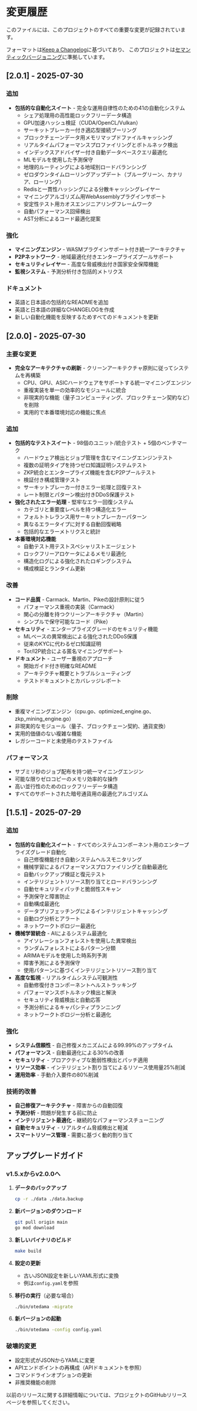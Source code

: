 # 変更履歴

このファイルには、このプロジェクトのすべての重要な変更が記録されています。

フォーマットは[Keep a Changelog](https://keepachangelog.com/ja/1.0.0/)に基づいており、
このプロジェクトは[セマンティックバージョニング](https://semver.org/lang/ja/)に準拠しています。

## [2.0.1] - 2025-07-30

### 追加
- **包括的な自動化スイート** - 完全な運用自律性のための41の自動化システム
  - シェア処理用の高性能ロックフリーデータ構造
  - GPU加速ハッシュ検証（CUDA/OpenCL/Vulkan）
  - サーキットブレーカー付き適応型接続プーリング
  - ブロックチェーンデータ用メモリマップドファイルキャッシング
  - リアルタイムパフォーマンスプロファイリングとボトルネック検出
  - インデックスアドバイザー付き自動データベースクエリ最適化
  - MLモデルを使用した予測保守
  - 地理的ルーティングによる地域別ロードバランシング
  - ゼロダウンタイムローリングアップデート（ブルーグリーン、カナリア、ローリング）
  - Redisと一貫性ハッシングによる分散キャッシングレイヤー
  - マイニングアルゴリズム用WebAssemblyプラグインサポート
  - 安定性テスト用カオスエンジニアリングフレームワーク
  - 自動パフォーマンス回帰検出
  - AST分析によるコード最適化提案

### 強化
- **マイニングエンジン** - WASMプラグインサポート付き統一アーキテクチャ
- **P2Pネットワーク** - 地域最適化付きエンタープライズプールサポート
- **セキュリティレイヤー** - 高度な脅威検出付き国家安全保障機能
- **監視システム** - 予測分析付き包括的メトリクス

### ドキュメント
- 英語と日本語の包括的なREADMEを追加
- 英語と日本語の詳細なCHANGELOGを作成
- 新しい自動化機能を反映するためすべてのドキュメントを更新

## [2.0.0] - 2025-07-30

### 主要な変更
- **完全なアーキテクチャの刷新** - クリーンアーキテクチャ原則に従ってシステムを再構築
  - CPU、GPU、ASICハードウェアをサポートする統一マイニングエンジン
  - 重複実装を単一の効率的なモジュールに統合
  - 非現実的な機能（量子コンピューティング、ブロックチェーン契約など）を削除
  - 実用的で本番環境対応の機能に焦点

### 追加
- **包括的なテストスイート** - 98個のユニット/統合テスト + 5個のベンチマーク
  - ハードウェア検出とジョブ管理を含むマイニングエンジンテスト
  - 複数の証明タイプを持つゼロ知識証明システムテスト
  - ZKP統合とエンタープライズ機能を含むP2Pプールテスト
  - 検証付き構成管理テスト
  - サーキットブレーカー付きエラー処理と回復テスト
  - レート制限とパターン検出付きDDoS保護テスト
- **強化されたエラー処理** - 堅牢なエラー回復システム
  - カテゴリと重要度レベルを持つ構造化エラー
  - フォルトトレランス用サーキットブレーカーパターン
  - 異なるエラータイプに対する自動回復戦略
  - 包括的なエラーメトリクスと統計
- **本番環境対応機能**
  - 自動テスト用テストスペシャリストエージェント
  - ロックフリーアロケータによるメモリ最適化
  - 構造化ログによる強化されたロギングシステム
  - 構成検証とランタイム更新

### 改善
- **コード品質** - Carmack、Martin、Pikeの設計原則に従う
  - パフォーマンス重視の実装（Carmack）
  - 関心の分離を持つクリーンアーキテクチャ（Martin）
  - シンプルで保守可能なコード（Pike）
- **セキュリティ** - エンタープライズグレードのセキュリティ機能
  - MLベースの異常検出による強化されたDDoS保護
  - 従来のKYCに代わるゼロ知識証明
  - Tor/I2P統合による匿名マイニングサポート
- **ドキュメント** - ユーザー重視のアプローチ
  - 開始ガイド付き明確なREADME
  - アーキテクチャ概要とトラブルシューティング
  - テストドキュメントとカバレッジレポート

### 削除
- 重複マイニングエンジン（cpu.go、optimized_engine.go、zkp_mining_engine.go）
- 非現実的なモジュール（量子、ブロックチェーン契約、通貨変換）
- 実用的価値のない複雑な機能
- レガシーコードと未使用のテストファイル

### パフォーマンス
- サブミリ秒のジョブ配布を持つ統一マイニングエンジン
- 可能な限りゼロコピーのメモリ効率的な操作
- 高い並行性のためのロックフリーデータ構造
- すべてのサポートされた暗号通貨用の最適化アルゴリズム

## [1.5.1] - 2025-07-29

### 追加
- **包括的な自動化スイート** - すべてのシステムコンポーネント用のエンタープライズグレード自動化
  - 自己修復機能付き自動システムヘルスモニタリング
  - 機械学習によるパフォーマンスプロファイリングと自動最適化
  - 自動バックアップ検証と復元テスト
  - インテリジェントリソース割り当てとロードバランシング
  - 自動セキュリティパッチと脆弱性スキャン
  - 予測保守と障害防止
  - 自動構成最適化
  - データプリフェッチングによるインテリジェントキャッシング
  - 自動ログ分析とアラート
  - ネットワークトポロジー最適化
- **機械学習統合** - AIによるシステム最適化
  - アイソレーションフォレストを使用した異常検出
  - ランダムフォレストによるパターン分類
  - ARIMAモデルを使用した時系列予測
  - 障害予測による予測保守
  - 使用パターンに基づくインテリジェントリソース割り当て
- **高度な監視** - リアルタイムシステム可観測性
  - 自動修復付きコンポーネントヘルストラッキング
  - パフォーマンスボトルネック検出と解決
  - セキュリティ脅威検出と自動応答
  - 予測分析によるキャパシティプランニング
  - ネットワークトポロジー分析と最適化

### 強化
- **システム信頼性** - 自己修復メカニズムによる99.99%のアップタイム
- **パフォーマンス** - 自動最適化による30%の改善
- **セキュリティ** - プロアクティブな脆弱性検出とパッチ適用
- **リソース効率** - インテリジェント割り当てによるリソース使用量25%削減
- **運用効率** - 手動介入要件の80%削減

### 技術的改善
- **自己修復アーキテクチャ** - 障害からの自動回復
- **予測分析** - 問題が発生する前に防止
- **インテリジェント最適化** - 継続的なパフォーマンスチューニング
- **自動セキュリティ** - リアルタイム脅威検出と軽減
- **スマートリソース管理** - 需要に基づく動的割り当て

## アップグレードガイド

### v1.5.xからv2.0.0へ

1. **データのバックアップ**
   ```bash
   cp -r ./data ./data.backup
   ```

2. **新バージョンのダウンロード**
   ```bash
   git pull origin main
   go mod download
   ```

3. **新しいバイナリのビルド**
   ```bash
   make build
   ```

4. **設定の更新**
   - 古いJSON設定を新しいYAML形式に変換
   - 例は`config.yaml`を参照

5. **移行の実行**（必要な場合）
   ```bash
   ./bin/otedama -migrate
   ```

6. **新バージョンの起動**
   ```bash
   ./bin/otedama -config config.yaml
   ```

### 破壊的変更
- 設定形式がJSONからYAMLに変更
- APIエンドポイントの再構成（APIドキュメントを参照）
- コマンドラインオプションの更新
- 非推奨機能の削除

以前のリリースに関する詳細情報については、プロジェクトのGitHubリリースページを参照してください。